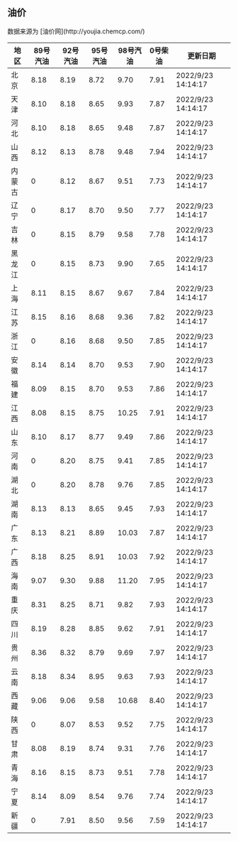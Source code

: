 
<!DOCTYPE html>
<html lang="zh-cn">
<head>
<link href="https://cdn.jsdelivr.net/gh/RookieFanzk/link/github.css" rel="stylesheet">
</head>

<body>
<h2>油价</h2>
<p>数据来源为 [油价网](http://youjia.chemcp.com/) </p>
<table>
<thead>
<tr>
<th>地区</th>
<th>89号汽油</th>
<th>92号汽油</th>
<th>95号汽油</th>
<th>98号汽油</th>
<th>0号柴油</th>
<th>更新日期</th>
</tr>
</thead>
<tbody>
<tr>
<td>北京</td>
<td>8.18</td>
<td>8.19</td>
<td>8.72</td>
<td>9.70</td>
<td>7.91</td>
<td>2022/9/23 14:14:17</td>
</tr>
<tr>
<td>天津</td>
<td>8.10</td>
<td>8.18</td>
<td>8.65</td>
<td>9.93</td>
<td>7.87</td>
<td>2022/9/23 14:14:17</td>
</tr>
<tr>
<td>河北</td>
<td>8.10</td>
<td>8.18</td>
<td>8.65</td>
<td>9.48</td>
<td>7.87</td>
<td>2022/9/23 14:14:17</td>
</tr>
<tr>
<td>山西</td>
<td>8.12</td>
<td>8.13</td>
<td>8.78</td>
<td>9.48</td>
<td>7.94</td>
<td>2022/9/23 14:14:17</td>
</tr>
<tr>
<td>内蒙古</td>
<td>0</td>
<td>8.12</td>
<td>8.67</td>
<td>9.51</td>
<td>7.73</td>
<td>2022/9/23 14:14:17</td>
</tr>
<tr>
<td>辽宁</td>
<td>0</td>
<td>8.17</td>
<td>8.70</td>
<td>9.50</td>
<td>7.77</td>
<td>2022/9/23 14:14:17</td>
</tr>
<tr>
<td>吉林</td>
<td>0</td>
<td>8.15</td>
<td>8.79</td>
<td>9.58</td>
<td>7.78</td>
<td>2022/9/23 14:14:17</td>
</tr>
<tr>
<td>黑龙江</td>
<td>0</td>
<td>8.15</td>
<td>8.73</td>
<td>9.90</td>
<td>7.65</td>
<td>2022/9/23 14:14:17</td>
</tr>
<tr>
<td>上海</td>
<td>8.11</td>
<td>8.15</td>
<td>8.67</td>
<td>9.67</td>
<td>7.84</td>
<td>2022/9/23 14:14:17</td>
</tr>
<tr>
<td>江苏</td>
<td>8.15</td>
<td>8.16</td>
<td>8.68</td>
<td>9.36</td>
<td>7.82</td>
<td>2022/9/23 14:14:17</td>
</tr>
<tr>
<td>浙江</td>
<td>0</td>
<td>8.16</td>
<td>8.68</td>
<td>9.50</td>
<td>7.85</td>
<td>2022/9/23 14:14:17</td>
</tr>
<tr>
<td>安徽</td>
<td>8.14</td>
<td>8.14</td>
<td>8.70</td>
<td>9.53</td>
<td>7.90</td>
<td>2022/9/23 14:14:17</td>
</tr>
<tr>
<td>福建</td>
<td>8.09</td>
<td>8.15</td>
<td>8.70</td>
<td>9.53</td>
<td>7.86</td>
<td>2022/9/23 14:14:17</td>
</tr>
<tr>
<td>江西</td>
<td>8.08</td>
<td>8.15</td>
<td>8.75</td>
<td>10.25</td>
<td>7.91</td>
<td>2022/9/23 14:14:17</td>
</tr>
<tr>
<td>山东</td>
<td>8.10</td>
<td>8.17</td>
<td>8.77</td>
<td>9.49</td>
<td>7.86</td>
<td>2022/9/23 14:14:17</td>
</tr>
<tr>
<td>河南</td>
<td>0</td>
<td>8.20</td>
<td>8.75</td>
<td>9.41</td>
<td>7.85</td>
<td>2022/9/23 14:14:17</td>
</tr>
<tr>
<td>湖北</td>
<td>0</td>
<td>8.20</td>
<td>8.78</td>
<td>9.76</td>
<td>7.85</td>
<td>2022/9/23 14:14:17</td>
</tr>
<tr>
<td>湖南</td>
<td>8.13</td>
<td>8.13</td>
<td>8.65</td>
<td>9.45</td>
<td>7.93</td>
<td>2022/9/23 14:14:17</td>
</tr>
<tr>
<td>广东</td>
<td>8.13</td>
<td>8.21</td>
<td>8.89</td>
<td>10.03</td>
<td>7.87</td>
<td>2022/9/23 14:14:17</td>
</tr>
<tr>
<td>广西</td>
<td>8.18</td>
<td>8.25</td>
<td>8.91</td>
<td>10.03</td>
<td>7.92</td>
<td>2022/9/23 14:14:17</td>
</tr>
<tr>
<td>海南</td>
<td>9.07</td>
<td>9.30</td>
<td>9.88</td>
<td>11.20</td>
<td>7.95</td>
<td>2022/9/23 14:14:17</td>
</tr>
<tr>
<td>重庆</td>
<td>8.31</td>
<td>8.25</td>
<td>8.71</td>
<td>9.82</td>
<td>7.93</td>
<td>2022/9/23 14:14:17</td>
</tr>
<tr>
<td>四川</td>
<td>8.19</td>
<td>8.28</td>
<td>8.85</td>
<td>9.62</td>
<td>7.91</td>
<td>2022/9/23 14:14:17</td>
</tr>
<tr>
<td>贵州</td>
<td>8.36</td>
<td>8.32</td>
<td>8.79</td>
<td>9.69</td>
<td>7.97</td>
<td>2022/9/23 14:14:17</td>
</tr>
<tr>
<td>云南</td>
<td>8.18</td>
<td>8.34</td>
<td>8.95</td>
<td>9.63</td>
<td>7.93</td>
<td>2022/9/23 14:14:17</td>
</tr>
<tr>
<td>西藏</td>
<td>9.06</td>
<td>9.06</td>
<td>9.58</td>
<td>10.68</td>
<td>8.40</td>
<td>2022/9/23 14:14:17</td>
</tr>
<tr>
<td>陕西</td>
<td>0</td>
<td>8.07</td>
<td>8.53</td>
<td>9.52</td>
<td>7.75</td>
<td>2022/9/23 14:14:17</td>
</tr>
<tr>
<td>甘肃</td>
<td>8.08</td>
<td>8.19</td>
<td>8.74</td>
<td>9.31</td>
<td>7.76</td>
<td>2022/9/23 14:14:17</td>
</tr>
<tr>
<td>青海</td>
<td>8.16</td>
<td>8.15</td>
<td>8.73</td>
<td>9.51</td>
<td>7.78</td>
<td>2022/9/23 14:14:17</td>
</tr>
<tr>
<td>宁夏</td>
<td>8.14</td>
<td>8.09</td>
<td>8.54</td>
<td>9.76</td>
<td>7.74</td>
<td>2022/9/23 14:14:17</td>
</tr>
<tr>
<td>新疆</td>
<td>0</td>
<td>7.91</td>
<td>8.50</td>
<td>9.56</td>
<td>7.59</td>
<td>2022/9/23 14:14:17</td>
</tr>
</tbody>
</table>
</body>
</html>
